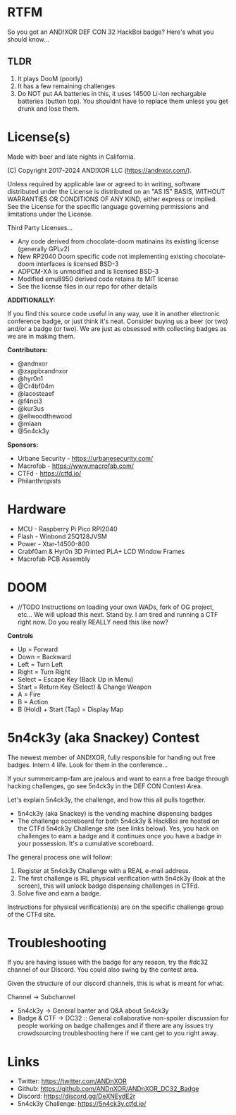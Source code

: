 # RTFM #

So you got an AND!XOR DEF CON 32 HackBoi badge? Here's what you should know...

## TLDR ##

1. It plays DooM (poorly)
2. It has a few remaining challenges 
3. Do NOT put AA batteries in this, it uses 14500 Li-Ion rechargable batteries (button top). You shouldnt have to replace them unless you get drunk and lose them.

# License(s) #

Made with beer and late nights in California.

(C) Copyright 2017-2024 AND!XOR LLC (https://andnxor.com/).

Unless required by applicable law or agreed to in writing, software
distributed under the License is distributed on an "AS IS" BASIS,
WITHOUT WARRANTIES OR CONDITIONS OF ANY KIND, either express or implied.
See the License for the specific language governing permissions and
limitations under the License.

Third Party Licenses...

* Any code derived from chocolate-doom matinains its existing license (generally GPLv2)
* New RP2040 Doom specific code not implementing existing chocolate-doom interfaces is licensed BSD-3
* ADPCM-XA is unmodified and is licensed BSD-3
* Modified emu8950 derived code retains its MIT license
* See the license files in our repo for other details

**ADDITIONALLY:**

If you find this source code useful in any way, use it in another electronic
conference badge, or just think it's neat. Consider buying us a beer
(or two) and/or a badge (or two). We are just as obsessed with collecting
badges as we are in making them.

**Contributors:**

* @andnxor
* @zappbrandnxor
* @hyr0n1
* @Cr4bf04m
* @lacosteaef
* @f4nci3
* @kur3us
* @ellwoodthewood
* @mlaan
* @5n4ck3y

**Sponsors:**
* Urbane Security - https://urbanesecurity.com/
* Macrofab - https://www.macrofab.com/
* CTFd - https://ctfd.io/
* Philanthropists

# Hardware #
* MCU - Raspberry Pi Pico RPI2040
* Flash - Winbond 25Q128JVSM
* Power - Xtar-14500-800
* Crabf0am & Hyr0n 3D Printed PLA+ LCD Window Frames  
* Macrofab PCB Assembly


# DOOM #

* //TODO Instructions on loading your own WADs, fork of OG project, etc... We will upload this next. Stand by. I am tired and running a CTF right now. Do you really REALLY need this like now?

**Controls**

* Up = Forward
* Down = Backward
* Left = Turn Left
* Right = Turn Right
* Select = Escape Key (Back Up in Menu)
* Start = Return Key (Select) & Change Weapon
* A = Fire
* B = Action
* B (Hold) + Start (Tap) = Display Map


# 5n4ck3y (aka Snackey) Contest #

The newest member of AND!XOR, fully responsible for handing out free badges. Intern 4 life. Look for them in the conference... 

If your summercamp-fam are jealous and want to earn a free badge through hacking challenges, go see 5n4ck3y in the DEF CON Contest Area.

Let's explain 5n4ck3y, the challenge, and how this all pulls together. 
* 5n4ck3y (aka Snackey) is the vending machine dispensing badges
* The challenge scoreboard for both 5n4ck3y & HackBoi are hosted on the CTFd 5n4ck3y Challenge site (see links below). Yes, you hack on challenges to earn a badge and it continues once you have a badge in your possession. It's a cumulative scoreboard.

The general process one will follow:

1. Register at 5n4ck3y Challenge with a REAL e-mail address.
2. The first challenge is IRL physical verification with 5n4ck3y (look at the screen), this will unlock badge dispensing challenges in CTFd.
3. Solve five and earn a badge.

Instructions for physical verification(s) are on the specific challenge group of the CTFd site.

# Troubleshooting #
If you are having issues with the badge for any reason, try the #dc32 channel of our Discord. You could also swing by the contest area.

Given the structure of our discord channels, this is what is meant for what:

Channel -> Subchannel
* 5n4ck3y -> General banter and Q&A about 5n4ck3y
* Badge & CTF -> DC32 :: General collaborative non-spoiler discussion for people working on badge challenges and if there are any issues try crowdsourcing troubleshooting here if we cant get to you right away.

# Links #
* Twitter: https://twitter.com/ANDnXOR
* Github: https://github.com/ANDnXOR/ANDnXOR_DC32_Badge
* Discord: https://discord.gg/DeXNEydE2r
* 5n4ck3y Challenge: https://5n4ck3y.ctfd.io/
